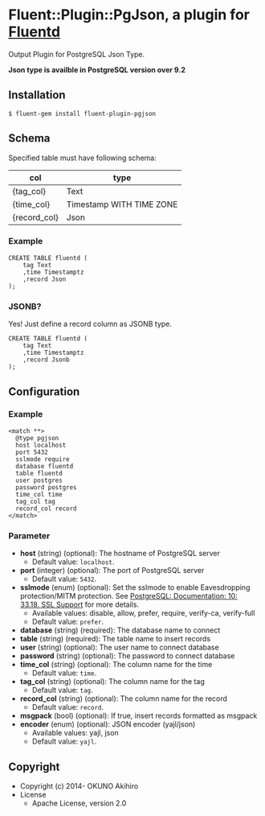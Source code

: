 # Fluent::Plugin::PgJson, a plugin for [Fluentd](http://fluentd.org)

Output Plugin for PostgreSQL Json Type.

<b>Json type is availble in PostgreSQL version over 9.2</b>

## Installation

```
$ fluent-gem install fluent-plugin-pgjson
```

## Schema

Specified table must have following schema:

| col          | type                     |
|--------------|--------------------------|
| {tag_col}    | Text                     |
| {time_col}   | Timestamp WITH TIME ZONE |
| {record_col} | Json                     |

### Example

```
CREATE TABLE fluentd (
    tag Text
    ,time Timestamptz
    ,record Json
);
```
### JSONB?

Yes! Just define a record column as JSONB type.

```
CREATE TABLE fluentd (
    tag Text
    ,time Timestamptz
    ,record Jsonb
);
```

## Configuration

### Example

```
<match **>
  @type pgjson
  host localhost
  port 5432
  sslmode require
  database fluentd
  table fluentd
  user postgres
  password postgres
  time_col time
  tag_col tag
  record_col record
</match>
```

### Parameter

* **host** (string) (optional): The hostname of PostgreSQL server
  * Default value: `localhost`.
* **port** (integer) (optional): The port of PostgreSQL server
  * Default value: `5432`.
* **sslmode** (enum) (optional): Set the sslmode to enable Eavesdropping protection/MITM protection. See [PostgreSQL: Documentation: 10: 33.18. SSL Support](https://www.postgresql.org/docs/10/static/libpq-ssl.html) for more details.
  * Available values: disable, allow, prefer, require, verify-ca, verify-full
  * Default value: `prefer`.
* **database** (string) (required): The database name to connect
* **table** (string) (required): The table name to insert records
* **user** (string) (optional): The user name to connect database
* **password** (string) (optional): The password to connect database
* **time_col** (string) (optional): The column name for the time
  * Default value: `time`.
* **tag_col** (string) (optional): The column name for the tag
  * Default value: `tag`.
* **record_col** (string) (optional): The column name for the record
  * Default value: `record`.
* **msgpack** (bool) (optional): If true, insert records formatted as msgpack
* **encoder** (enum) (optional): JSON encoder (yajl/json)
  * Available values: yajl, json
  * Default value: `yajl`.

## Copyright

* Copyright (c) 2014- OKUNO Akihiro
* License
    * Apache License, version 2.0
